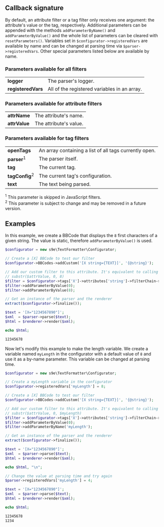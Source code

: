 <h2>Callback signature</h2>

By default, an attribute filter or a tag filter only receives one argument: the attribute's value or the tag, respectively. Additional parameters can be appended with the methods `addParameterByName()` and `addParameterByValue()` and the whole list of parameters can be cleared with `resetParameters()`. Variables set in `$configurator->registeredVars` are available by name and can be changed at parsing time via `$parser->registeredVars`. Other special parameters listed below are available by name.


### Parameters available for all filters

<table>
<tr>
	<td><b>logger</b></td>
	<td>The parser's logger.</td>
</tr>
<tr>
	<td><b>registeredVars</b></td>
	<td>All of the registered variables in an array.</td>
</tr>
</table>


### Parameters available for attribute filters

<table>
<tr>
	<td><b>attrName</b></td>
	<td>The attribute's name.</td>
</tr>
<tr>
	<td><b>attrValue</b></td>
	<td>The attribute's value.</td>
</tr>
</table>


### Parameters available for tag filters

<table>
<tr>
	<td><b>openTags</b></td>
	<td>An array containing a list of all tags currently open.</td>
</tr>
<tr>
	<td><b>parser</b><sup>1</sup></td>
	<td>The parser itself.</td>
</tr>
<tr>
	<td><b>tag</b></td>
	<td>The current tag.</td>
</tr>
<tr>
	<td><b>tagConfig</b><sup>2</sup></td>
	<td>The current tag's configuration.</td>
</tr>
<tr>
	<td><b>text</b></td>
	<td>The text being parsed.</td>
</tr>
</table>

<sup>1</sup> This parameter is skipped in JavaScript filters.  
<sup>2</sup> This parameter is subject to change and may be removed in a future version.


## Examples

In this example, we create a BBCode that displays the `8` first characters of a given string. The value is static, therefore `addParameterByValue()` is used.

```php
$configurator = new s9e\TextFormatter\Configurator;

// Create a [X] BBCode to test our filter
$configurator->BBCodes->addCustom('[X string={TEXT}]', '{@string}');

// Add our custom filter to this attribute. It's equivalent to calling
// substr($attrValue, 0, 8)
$filter = $configurator->tags['X']->attributes['string']->filterChain->append('substr');
$filter->addParameterByValue(0);
$filter->addParameterByValue(8);

// Get an instance of the parser and the renderer
extract($configurator->finalize());

$text = '[X="1234567890"]';
$xml  = $parser->parse($text);
$html = $renderer->render($xml);

echo $html;
```
```html
12345678
```

Now let's modify this example to make the length variable. We create a variable named `myLength` in the configurator with a default value of `8` and use it as a by-name parameter. This variable can be changed at parsing time.

```php
$configurator = new s9e\TextFormatter\Configurator;

// Create a myLength variable in the configurator
$configurator->registeredVars['myLength'] = 8;

// Create a [X] BBCode to test our filter
$configurator->BBCodes->addCustom('[X string={TEXT}]', '{@string}');

// Add our custom filter to this attribute. It's equivalent to calling
// substr($attrValue, 0, $myLength)
$filter = $configurator->tags['X']->attributes['string']->filterChain->append('substr');
$filter->addParameterByValue(0);
$filter->addParameterByName('myLength');

// Get an instance of the parser and the renderer
extract($configurator->finalize());

$text = '[X="1234567890"]';
$xml  = $parser->parse($text);
$html = $renderer->render($xml);

echo $html, "\n";

// Change the value at parsing time and try again
$parser->registeredVars['myLength'] = 4;

$text = '[X="1234567890"]';
$xml  = $parser->parse($text);
$html = $renderer->render($xml);

echo $html;
```
```html
12345678
1234
```
